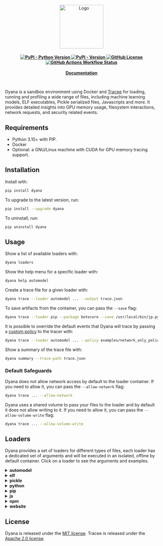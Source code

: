 <p align="center">
    <img
    src="https://d1lppblt9t2x15.cloudfront.net/logos/5714928f3cdc09503751580cffbe8d02.png"
    alt="Logo"
    align="center"
    width="144px"
    height="144px"
    />
</p>

<h4 align="center">
    <a href="https://pypi.org/project/dyana/" target="_blank">
        <img alt="PyPI - Python Version" src="https://img.shields.io/pypi/pyversions/dyana">
        <img alt="PyPI - Version" src="https://img.shields.io/pypi/v/dyana">
    </a>
    <a href="https://github.com/dreadnode/dyana/blob/main/LICENSE" target="_blank">
        <img alt="GitHub License" src="https://img.shields.io/github/license/dreadnode/dyana">
    </a>
    <a href="https://github.com/dreadnode/dyana/actions/workflows/ci.yml">
        <img alt="GitHub Actions Workflow Status" src="https://github.com/dreadnode/dyana/actions/workflows/ci.yml/badge.svg">
    </a>
</h4>

<p align="center">
    <strong>
        <a href="https://docs.dreadnode.io/dyana/" target="_blank">
            Documentation
        </a>
    </strong>
</p>

</br>

Dyana is a sandbox environment using Docker and [Tracee](https://github.com/aquasecurity/tracee) for loading, running and profiling a wide range of files, including machine learning models, ELF executables, Pickle serialized files, Javascripts and more. It provides detailed insights into GPU memory usage, filesystem interactions, network requests, and security related events.

## Requirements

* Python 3.10+ with PIP.
* Docker
* Optional: a GNU/Linux machine with CUDA for GPU memory tracing support.

## Installation

Install with:

```bash
pip install dyana
```

To upgrade to the latest version, run:

```bash
pip install --upgrade dyana
```

To uninstall, run:

```bash
pip uninstall dyana
```

## Usage

Show a list of available loaders with:

```bash
dyana loaders
```

Show the help menu for a specific loader with:

```bash
dyana help automodel
```

Create a trace file for a given loader with:

```bash
dyana trace --loader automodel ... --output trace.json
```

To save artifacts from the container, you can pass the `--save` flag:

```bash
dyana trace --loader pip --package botocore --save /usr/local/bin/jp.py --save-to ./artifacts
```

It is possible to override the default events that Dyana will trace by passing a [custom policy](https://aquasecurity.github.io/tracee/v0.14/docs/policies/) to the tracer with:

```bash
dyana trace --loader automodel ... --policy examples/network_only_policy.yml
```

Show a summary of the trace file with:

```bash
dyana summary --trace-path trace.json
```

### Default Safeguards

Dyana does not allow network access by default to the loader container. If you need to allow it, you can pass the `--allow-network` flag:

```bash
dyana trace ... --allow-network
```

Dyana uses a shared volume to pass your files to the loader and by default it does not allow writing to it. If you need to allow it, you can pass the `--allow-volume-write` flag:

```bash
dyana trace ... --allow-volume-write
```

## Loaders

Dyana provides a set of loaders for different types of files, each loader has a dedicated set of arguments and will be executed in an isolated, offline by default container. Click on a loader to see the arguments and examples.

<details>
<summary><b>automodel</b></summary>

The default loader for machine learning models. It will load any model that is compatible with [AutoModel and AutoTokenizer](https://huggingface.co/transformers/v3.0.2/model_doc/auto.html).

```bash
dyana trace --loader automodel --model /path/to/model --input "This is an example sentence."

# automodel is the default loader, so this is equivalent to:
dyana trace --model /path/to/model --input "This is an example sentence."

# in case the model requires extra dependencies, you can pass them as:
dyana trace --model tohoku-nlp/bert-base-japanese --input "This is an example sentence." --extra-requirements "protobuf fugashi ipadic"
```
</details>

<details>
<summary><b>elf</b></summary>
This loader will load an ELF file and run it.

```bash
dyana trace --loader elf --elf /path/to/linux_executable

# depending on the ELF file and the host computer, you might need to specify a different platform:
dyana trace --loader elf --elf /path/to/linux_executable --platform linux/amd64

# networking is disabled by default, if you need to allow it, you can pass the --allow-network flag:
dyana trace --loader elf --elf /path/to/linux_executable --allow-network
```
</details>

<details>
<summary><b>pickle</b></summary>
This loader will load a Pickle serialized file.

```bash
dyana trace --loader pickle --pickle /path/to/file.pickle

# networking is disabled by default, if you need to allow it, you can pass the --allow-network flag:
dyana trace --loader pickle --pickle /path/to/file.pickle --allow-network
```
</details>

<details>
<summary><b>python</b></summary>
This loader will load a Python file and run it.

```bash
dyana trace --loader python --script /path/to/file.py

# networking is disabled by default, if you need to allow it, you can pass the --allow-network flag:
dyana trace --loader python --script /path/to/file.py --allow-network
```
</details>

<details>
<summary><b>pip</b></summary>
This loader will install a Python package via PIP.

```bash
dyana trace --loader pip --package requests

# you can install a specific version of a package:
dyana trace --loader pip --package requests==2.28.2

# you can also pass extra dependencies to be installed:
dyana trace --loader pip --package foobar --extra-dependencies "gcc"
```
</details>

<details>
<summary><b>js</b></summary>
This loader will load a Javascript file and run it via NodeJS.

```bash
dyana trace --loader js --script /path/to/file.js

# networking is disabled by default, if you need to allow it, you can pass the --allow-network flag:
dyana trace --loader js --script /path/to/file.js --allow-network
```
</details>

<details>
<summary><b>npm</b></summary>
This loader will install a Javascript package via NPM.

```bash
dyana trace --loader npm --package express

# you can install a specific version of a package:
dyana trace --loader npm --package express@1.0.0

# you can also pass extra dependencies to be installed:
dyana trace --loader npm --package express --extra-dependencies "axios"
```

</details>

<details>
<summary><b>website</b></summary>
Opens a website in a headless browser and profiles its performance.

```bash
dyana trace --loader website --url https://www.google.com

# you can also save a screenshot of the page
dyana trace --loader website --url https://www.google.com --screenshot

# you can also wait for a specific element to load
dyana trace --loader website --url https://www.google.com --wait-for "body"
```

</details>

## License

Dyana is released under the [MIT license](LICENSE). Tracee is released under the [Apache 2.0 license](third_party_licenses/APACHE2.md).
